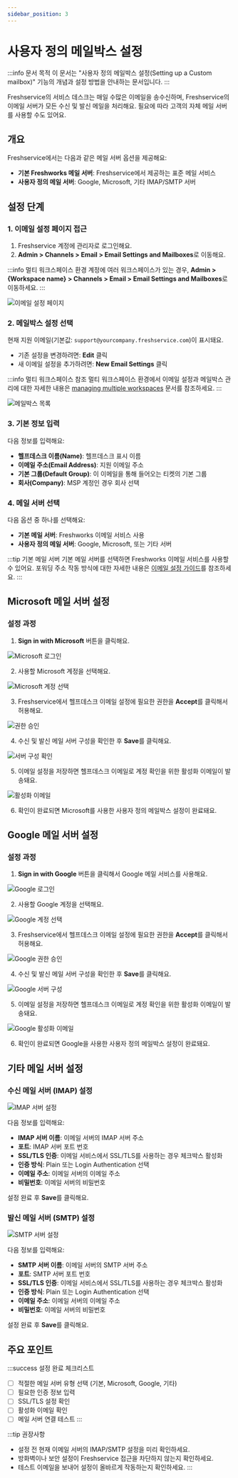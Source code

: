 ```yaml
---
sidebar_position: 3
---
```


# 사용자 정의 메일박스 설정

:::info 문서 목적
이 문서는 "사용자 정의 메일박스 설정(Setting up a Custom mailbox)" 기능의 개념과 설정 방법을 안내하는 문서입니다.
:::

Freshservice의 서비스 데스크는 매일 수많은 이메일을 송수신하며, Freshservice의 이메일 서버가 모든 수신 및 발신 메일을 처리해요. 필요에 따라 고객의 자체 메일 서버를 사용할 수도 있어요.

## 개요

Freshservice에서는 다음과 같은 메일 서버 옵션을 제공해요:

- **기본 Freshworks 메일 서버**: Freshservice에서 제공하는 표준 메일 서비스
- **사용자 정의 메일 서버**: Google, Microsoft, 기타 IMAP/SMTP 서버

## 설정 단계

### 1. 이메일 설정 페이지 접근

1. Freshservice 계정에 관리자로 로그인해요.
2. **Admin > Channels > Email > Email Settings and Mailboxes**로 이동해요.

:::info 멀티 워크스페이스 환경
계정에 여러 워크스페이스가 있는 경우, **Admin > &#123;Workspace name&#125; > Channels > Email > Email Settings and Mailboxes**로 이동하세요.
:::

![이메일 설정 페이지](https://s3.amazonaws.com/cdn.freshdesk.com/data/helpdesk/attachments/production/50010035546/original/E_ewQqrPnuhtYjhHPw104MKxz3hztCqNnA.png?1699856659)

### 2. 메일박스 설정 선택

현재 지원 이메일(기본값: `support@yourcompany.freshservice.com`)이 표시돼요.

- 기존 설정을 변경하려면: **Edit** 클릭
- 새 이메일 설정을 추가하려면: **New Email Settings** 클릭

:::info 멀티 워크스페이스 참조
멀티 워크스페이스 환경에서 이메일 설정과 메일박스 관리에 대한 자세한 내용은 [managing multiple workspaces](https://support.freshservice.com/en/support/solutions/articles/50000005585) 문서를 참조하세요.
:::

![메일박스 목록](https://s3.amazonaws.com/cdn.freshdesk.com/data/helpdesk/attachments/production/50001806182/original/mg3iCTGDRDAiaz9Wh6yyl6wg8MKIPsnmag.png?1601389799)

### 3. 기본 정보 입력

다음 정보를 입력해요:

- **헬프데스크 이름(Name)**: 헬프데스크 표시 이름
- **이메일 주소(Email Address)**: 지원 이메일 주소
- **기본 그룹(Default Group)**: 이 이메일을 통해 들어오는 티켓의 기본 그룹
- **회사(Company)**: MSP 계정인 경우 회사 선택

### 4. 메일 서버 선택

다음 옵션 중 하나를 선택해요:

- **기본 메일 서버**: Freshworks 이메일 서비스 사용
- **사용자 정의 메일 서버**: Google, Microsoft, 또는 기타 서버

:::tip 기본 메일 서버
기본 메일 서버를 선택하면 Freshworks 이메일 서비스를 사용할 수 있어요. 포워딩 주소 작동 방식에 대한 자세한 내용은 [이메일 설정 가이드](https://support.freshservice.com/support/solutions/articles/154123-setting-up-your-support-email)를 참조하세요.
:::

## Microsoft 메일 서버 설정

### 설정 과정

1. **Sign in with Microsoft** 버튼을 클릭해요.

![Microsoft 로그인](https://s3.amazonaws.com/cdn.freshdesk.com/data/helpdesk/attachments/production/50002942827/original/riVgMQ2Xu5_KVKi2q7GvAdhQGcM_6Zq3Hg.png?1620206065)

2. 사용할 Microsoft 계정을 선택해요.

![Microsoft 계정 선택](https://s3.amazonaws.com/cdn.freshdesk.com/data/helpdesk/attachments/production/50003385204/original/WheMQNGBol6lhYa6mijD6j3_SvDnAVVQDg.png?1626416433)

3. Freshservice에서 헬프데스크 이메일 설정에 필요한 권한을 **Accept**를 클릭해서 허용해요.

![권한 승인](https://s3.amazonaws.com/cdn.freshdesk.com/data/helpdesk/attachments/production/50001806197/original/PvoHxQOcUMHUYvAUdStpWTWIOfV7qN4wMA.png?1601389932)

4. 수신 및 발신 메일 서버 구성을 확인한 후 **Save**를 클릭해요.

![서버 구성 확인](https://s3.amazonaws.com/cdn.freshdesk.com/data/helpdesk/attachments/production/50001806212/original/BGgagyZZWD1Asx51KFmNACGz6JthySf93g.png?1601389994)

5. 이메일 설정을 저장하면 헬프데스크 이메일로 계정 확인을 위한 활성화 이메일이 발송돼요.

![활성화 이메일](https://s3.amazonaws.com/cdn.freshdesk.com/data/helpdesk/attachments/production/50001806213/original/YzKShfp_wOSKQnPRsXo6XsUSLxf-Iyv-pg.png?1601390014)

6. 확인이 완료되면 Microsoft를 사용한 사용자 정의 메일박스 설정이 완료돼요.

## Google 메일 서버 설정

### 설정 과정

1. **Sign in with Google** 버튼을 클릭해서 Google 메일 서비스를 사용해요.

![Google 로그인](https://s3.amazonaws.com/cdn.freshdesk.com/data/helpdesk/attachments/production/50002942786/original/hn44sKeGNxKQk2YTojZWcBgRxnItv76k-g.png?1620205873)

2. 사용할 Google 계정을 선택해요.

![Google 계정 선택](https://s3.amazonaws.com/cdn.freshdesk.com/data/helpdesk/attachments/production/50002942793/original/9npXaXxnOH1_LoauSygpFOxGkSZybr5dSA.png?1620205909)

3. Freshservice에서 헬프데스크 이메일 설정에 필요한 권한을 **Accept**를 클릭해서 허용해요.

![Google 권한 승인](https://s3.amazonaws.com/cdn.freshdesk.com/data/helpdesk/attachments/production/50002942801/original/O94AlyXGFB7SQ7PjMkHWpb8USx6vvpzANA.png?1620205934)

4. 수신 및 발신 메일 서버 구성을 확인한 후 **Save**를 클릭해요.

![Google 서버 구성](https://s3.amazonaws.com/cdn.freshdesk.com/data/helpdesk/attachments/production/50002942815/original/RbufGSJMyfmwhVWv1Vb-wriT1Dw4flbiIQ.png?1620206022)

5. 이메일 설정을 저장하면 헬프데스크 이메일로 계정 확인을 위한 활성화 이메일이 발송돼요.

![Google 활성화 이메일](https://s3.amazonaws.com/cdn.freshdesk.com/data/helpdesk/attachments/production/50002942811/original/ieWnH8Pb_GfYXjXmWHC93ssgCE4oxRaSGw.png?1620205987)

6. 확인이 완료되면 Google을 사용한 사용자 정의 메일박스 설정이 완료돼요.

## 기타 메일 서버 설정

### 수신 메일 서버 (IMAP) 설정

![IMAP 서버 설정](https://s3.amazonaws.com/cdn.freshdesk.com/data/helpdesk/attachments/production/50001806214/original/DZJ2SJCiG7ynZdNYo12oM6p897N4ln1fYg.png?1601390046)

다음 정보를 입력해요:

- **IMAP 서버 이름**: 이메일 서버의 IMAP 서버 주소
- **포트**: IMAP 서버 포트 번호
- **SSL/TLS 인증**: 이메일 서비스에서 SSL/TLS를 사용하는 경우 체크박스 활성화
- **인증 방식**: Plain 또는 Login Authentication 선택
- **이메일 주소**: 이메일 서버의 이메일 주소
- **비밀번호**: 이메일 서버의 비밀번호

설정 완료 후 **Save**를 클릭해요.

### 발신 메일 서버 (SMTP) 설정

![SMTP 서버 설정](https://s3.amazonaws.com/cdn.freshdesk.com/data/helpdesk/attachments/production/50001806217/original/RyhZAnpHZxLhF7iFINoD5cyn9Um_It-HZQ.png?1601390079)

다음 정보를 입력해요:

- **SMTP 서버 이름**: 이메일 서버의 SMTP 서버 주소
- **포트**: SMTP 서버 포트 번호
- **SSL/TLS 인증**: 이메일 서비스에서 SSL/TLS를 사용하는 경우 체크박스 활성화
- **인증 방식**: Plain 또는 Login Authentication 선택
- **이메일 주소**: 이메일 서버의 이메일 주소
- **비밀번호**: 이메일 서버의 비밀번호

설정 완료 후 **Save**를 클릭해요.

## 주요 포인트

:::success 설정 완료 체크리스트
- [ ] 적절한 메일 서버 유형 선택 (기본, Microsoft, Google, 기타)
- [ ] 필요한 인증 정보 입력
- [ ] SSL/TLS 설정 확인
- [ ] 활성화 이메일 확인
- [ ] 메일 서버 연결 테스트
:::

:::tip 권장사항
- 설정 전 현재 이메일 서버의 IMAP/SMTP 설정을 미리 확인하세요.
- 방화벽이나 보안 설정이 Freshservice 접근을 차단하지 않는지 확인하세요.
- 테스트 이메일을 보내어 설정이 올바르게 작동하는지 확인하세요.
:::


